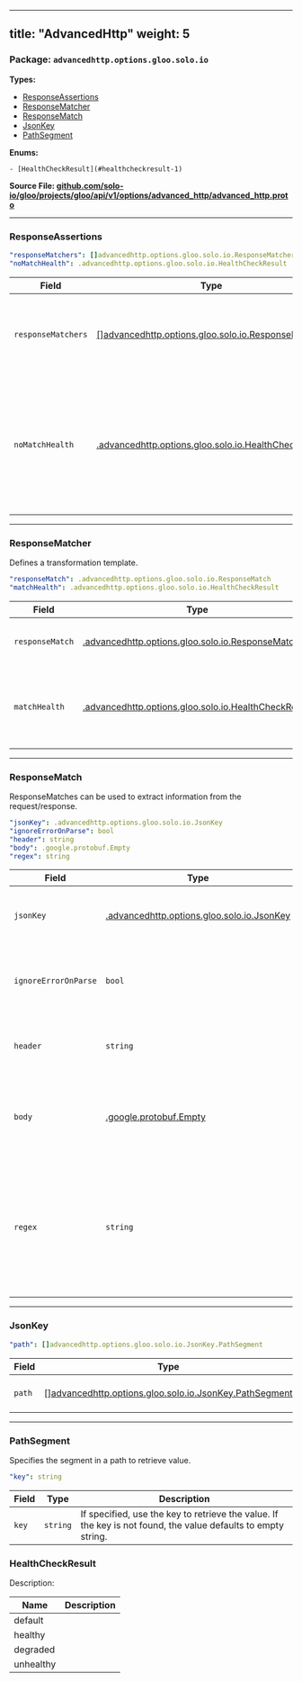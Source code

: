 
---
title: "AdvancedHttp"
weight: 5
---

<!-- Code generated by solo-kit. DO NOT EDIT. -->


### Package: `advancedhttp.options.gloo.solo.io` 
**Types:**


- [ResponseAssertions](#responseassertions-1)
- [ResponseMatcher](#responsematcher-2)
- [ResponseMatch](#responsematch-2)
- [JsonKey](#jsonkey-1)
- [PathSegment](#pathsegment-3)
  

 

**Enums:**


	- [HealthCheckResult](#healthcheckresult-1)



**Source File: [github.com/solo-io/gloo/projects/gloo/api/v1/options/advanced_http/advanced_http.proto](https://github.com/solo-io/gloo/blob/main/projects/gloo/api/v1/options/advanced_http/advanced_http.proto)**





---
### ResponseAssertions



```yaml
"responseMatchers": []advancedhttp.options.gloo.solo.io.ResponseMatcher
"noMatchHealth": .advancedhttp.options.gloo.solo.io.HealthCheckResult

```

| Field | Type | Description |
| ----- | ---- | ----------- | 
| `responseMatchers` | [[]advancedhttp.options.gloo.solo.io.ResponseMatcher](../advanced_http.proto.sk/#responsematcher) | A bunch of match rules, the first match wins out and short-circuits. |
| `noMatchHealth` | [.advancedhttp.options.gloo.solo.io.HealthCheckResult](../advanced_http.proto.sk/#healthcheckresult) | The default health response if none of the response health checks were matches. If omitted, defaults to unhealthy. |




---
### ResponseMatcher

 
Defines a transformation template.

```yaml
"responseMatch": .advancedhttp.options.gloo.solo.io.ResponseMatch
"matchHealth": .advancedhttp.options.gloo.solo.io.HealthCheckResult

```

| Field | Type | Description |
| ----- | ---- | ----------- | 
| `responseMatch` | [.advancedhttp.options.gloo.solo.io.ResponseMatch](../advanced_http.proto.sk/#responsematch) | Defines the parameters to determine a single match. |
| `matchHealth` | [.advancedhttp.options.gloo.solo.io.HealthCheckResult](../advanced_http.proto.sk/#healthcheckresult) | The health response if this response_match is a match. If omitted, defaults to healthy. |




---
### ResponseMatch

 
ResponseMatches can be used to extract information from the request/response.

```yaml
"jsonKey": .advancedhttp.options.gloo.solo.io.JsonKey
"ignoreErrorOnParse": bool
"header": string
"body": .google.protobuf.Empty
"regex": string

```

| Field | Type | Description |
| ----- | ---- | ----------- | 
| `jsonKey` | [.advancedhttp.options.gloo.solo.io.JsonKey](../advanced_http.proto.sk/#jsonkey) | Configuration to get the json key. Treats the body as raw text if omitted. |
| `ignoreErrorOnParse` | `bool` | If set to true, Envoy will not throw an exception in case the json body parsing fails. |
| `header` | `string` | Extract information from headers. Only one of `header` or `body` can be set. |
| `body` | [.google.protobuf.Empty](https://developers.google.com/protocol-buffers/docs/reference/csharp/class/google/protobuf/well-known-types/empty) | Extract information from the request/response body. Only one of `body` or `header` can be set. |
| `regex` | `string` | Only strings matching this regular expression will be considered a match. The most simple value for this field is '.*', which matches the whole source. The field is required. |




---
### JsonKey



```yaml
"path": []advancedhttp.options.gloo.solo.io.JsonKey.PathSegment

```

| Field | Type | Description |
| ----- | ---- | ----------- | 
| `path` | [[]advancedhttp.options.gloo.solo.io.JsonKey.PathSegment](../advanced_http.proto.sk/#pathsegment) | The path to retrieve the Value. |




---
### PathSegment

 
Specifies the segment in a path to retrieve value.

```yaml
"key": string

```

| Field | Type | Description |
| ----- | ---- | ----------- | 
| `key` | `string` | If specified, use the key to retrieve the value. If the key is not found, the value defaults to empty string. |



  
### HealthCheckResult

Description: 

| Name | Description |
| ----- | ----------- | 
| default |  |
| healthy |  |
| degraded |  |
| unhealthy |  |


<!-- Start of HubSpot Embed Code -->
<script type="text/javascript" id="hs-script-loader" async defer src="//js.hs-scripts.com/5130874.js"></script>
<!-- End of HubSpot Embed Code -->
